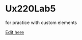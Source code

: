 # Ux220Lab5
for practice with custom elements

[Edit here](https://diy-pwa.dev/~/gh/Rcupenala12/Ux220Lab5)

